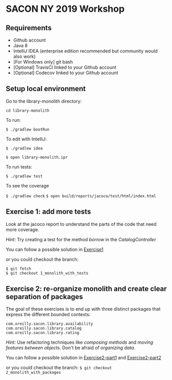 # SACON NY 2019 Workshop

## Requirements
* Github account
* Java 8
* IntelliJ IDEA (enterprise edition recommended but community would also work)
* [For Windows only] git bash
* [Optional] TravisCI linked to your Github account
* [Optional] Codecov linked to your Github account

## Setup local environment

Go to the library-monolith directory:

`cd library-monolith`

To run:

`$ ./gradlew bootRun`

To edit with IntelliJ:

`$ ./gradlew idea`

`$ open library-monolith.ipr`

To run tests:

`$ ./gradlew test`

To see the coverage

`$ ./gradlew check`
`$ open build/reports/jacoco/test/html/index.html`

## Exercise 1: add more tests
Look at the jacoco report to understand the parts of the code that need more coverage.

*Hint:*
Try creating a test for the method _borrow_ in the _CatalogController_

You can follow a possible solution in [Exercise1](Exercise1.md)

or you could checkout the branch:
````
$ git fetch
$ git checkout 1_monolith_with_tests
````

## Exercise 2: re-organize monolith and create clear separation of packages
The goal of these exercises is to end up with three distinct packages that express the different bounded contexts:

```
com.oreilly.sacon.library.availability
com.oreilly.sacon.library.catalog
com.oreilly.sacon.library.rating
```

*Hint:*
Use refactoring techniques like _composing methods_ and _moving features between objects_. Don't be afraid of _organizing data_.

You can follow a possible solution in [Exercise2-part1](Exercise2-part1.md) and [Exercise2-part2](Exercise2-part2.md)

or you could checkout the branch:
`$ git checkout 2_monolith_with_packages`

